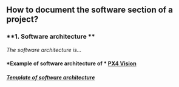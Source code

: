 ## **How to document the software section of a project?**

 ### **1. Software architecture **

*The software architecture is...*
 

#### *Example of software architecture of * [PX4 Vision](https://docs.px4.io/master/en/concept/architecture.html#px4-architectural-overview) 


#### *[Template of software architecture](https://app.diagrams.net/?libs=general;uml#G10hz6w966Ji2syEWQayZnUERSHTmRAXV8)*


